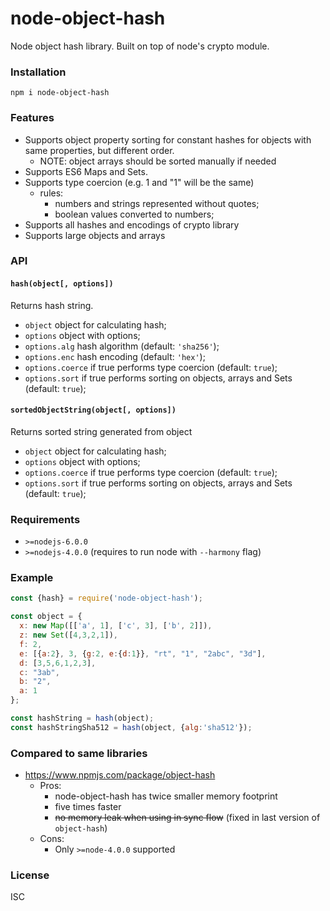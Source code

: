 # node-object-hash

Node object hash library. Built on top of node's crypto module.

### Installation
`npm i node-object-hash`

### Features
- Supports object property sorting for constant hashes for objects with same properties, but different order.
  - NOTE: object arrays should be sorted manually if needed
- Supports ES6 Maps and Sets.
- Supports type coercion (e.g. 1 and "1" will be the same)
  - rules:
    - numbers and strings represented without quotes;
    - boolean values converted to numbers;
- Supports all hashes and encodings of crypto library
- Supports large objects and arrays

### API

#### `hash(object[, options])`
Returns hash string.
*  `object` object for calculating hash;
*  `options` object with options;
*  `options.alg` hash algorithm (default: `'sha256'`);
*  `options.enc` hash encoding (default: `'hex'`);
*  `options.coerce` if true performs type coercion (default: `true`);
*  `options.sort` if true performs sorting on objects, arrays and Sets (default: `true`);

#### `sortedObjectString(object[, options])`
Returns sorted string generated from object
*  `object` object for calculating hash;
*  `options` object with options;
*  `options.coerce` if true performs type coercion (default: `true`);
*  `options.sort` if true performs sorting on objects, arrays and Sets (default: `true`);

### Requirements
- `>=nodejs-6.0.0`
- `>=nodejs-4.0.0` (requires to run node with `--harmony` flag)

### Example
```js
const {hash} = require('node-object-hash');

const object = {
  x: new Map([['a', 1], ['c', 3], ['b', 2]]),
  z: new Set([4,3,2,1]),
  f: 2,
  e: [{a:2}, 3, {g:2, e:{d:1}}, "rt", "1", "2abc", "3d"],
  d: [3,5,6,1,2,3],
  c: "3ab",
  b: "2",
  a: 1
};

const hashString = hash(object);
const hashStringSha512 = hash(object, {alg:'sha512'});
```

### Compared to same libraries
* https://www.npmjs.com/package/object-hash
  * Pros:
    * node-object-hash has twice smaller memory footprint
    * five times faster
    * ~~no memory leak when using in sync flow~~ (fixed in last version of `object-hash`)
  * Cons:
    * Only `>=node-4.0.0` supported

### License
ISC
